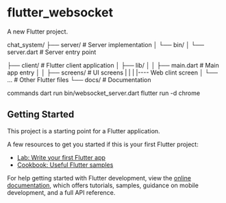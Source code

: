 # flutter_websocket

A new Flutter project.

chat_system/
├── server/                 # Server implementation
│   └── bin/
│       └── server.dart     # Server entry point

├── client/                # Flutter client application
│   ├── lib/
│   │   ├── main.dart       # Main app entry
│   │   ├── screens/        # UI screens
|   |   |   |---- Web clint screen 
│   └── ...                # Other Flutter files
└── docs/                   # Documentation



commands
dart run bin/websocket_server.dart
flutter run -d chrome


## Getting Started

This project is a starting point for a Flutter application.

A few resources to get you started if this is your first Flutter project:

- [Lab: Write your first Flutter app](https://docs.flutter.dev/get-started/codelab)
- [Cookbook: Useful Flutter samples](https://docs.flutter.dev/cookbook)

For help getting started with Flutter development, view the
[online documentation](https://docs.flutter.dev/), which offers tutorials,
samples, guidance on mobile development, and a full API reference.
